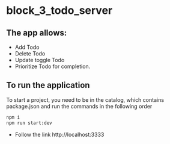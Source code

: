 # block_3_todo_server

## The app allows:

- Add Todo
- Delete Todo
- Update toggle Todo
- Prioritize Todo for completion.


## To run the application 

To start a project, you need to be in the catalog, which contains package.json and run the commands in the following order

```sh
npm i
npm run start:dev
```

- Follow the link http://localhost:3333 